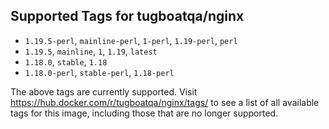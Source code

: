 ## Supported Tags for tugboatqa/nginx

* `1.19.5-perl`, `mainline-perl`, `1-perl`, `1.19-perl`, `perl`
* `1.19.5`, `mainline`, `1`, `1.19`, `latest`
* `1.18.0`, `stable`, `1.18`
* `1.18.0-perl`, `stable-perl`, `1.18-perl`

The above tags are currently supported. Visit https://hub.docker.com/r/tugboatqa/nginx/tags/ to see a list of all available tags for this image, including those that are no longer supported.
